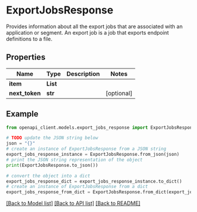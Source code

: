 # ExportJobsResponse

Provides information about all the export jobs that are associated with an application or segment. An export job is a job that exports endpoint definitions to a file.

## Properties

Name | Type | Description | Notes
------------ | ------------- | ------------- | -------------
**item** | **List** |  | 
**next_token** | **str** |  | [optional] 

## Example

```python
from openapi_client.models.export_jobs_response import ExportJobsResponse

# TODO update the JSON string below
json = "{}"
# create an instance of ExportJobsResponse from a JSON string
export_jobs_response_instance = ExportJobsResponse.from_json(json)
# print the JSON string representation of the object
print(ExportJobsResponse.to_json())

# convert the object into a dict
export_jobs_response_dict = export_jobs_response_instance.to_dict()
# create an instance of ExportJobsResponse from a dict
export_jobs_response_from_dict = ExportJobsResponse.from_dict(export_jobs_response_dict)
```
[[Back to Model list]](../README.md#documentation-for-models) [[Back to API list]](../README.md#documentation-for-api-endpoints) [[Back to README]](../README.md)


